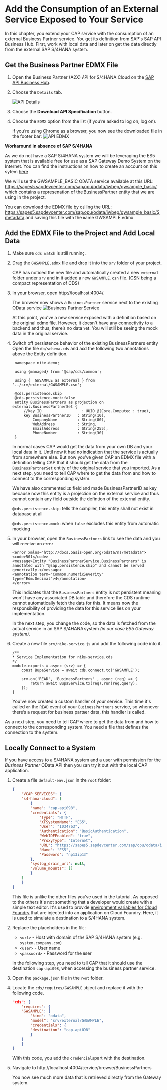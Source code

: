 # Add the Consumption of an External Service Exposed to Your Service

In this chapter, you extend your CAP service with the consumption of an external Business Partner service. You get its definition from SAP's SAP API Business Hub. First, work with local data and later on get the data directly from the external SAP S/4HANA system.

## Get the Business Partner EDMX File

1. Open the Business Partner (A2X) API for S/4HANA Cloud on the [SAP API Business Hub](https://api.sap.com/api/API_BUSINESS_PARTNER/overview).
2. Choose the ```Details``` tab.

    ![API Details](./images/api_details.png "API details")

3. Choose the **Download API Specification** button.
4. Choose the ```EDMX``` option from the list (if you’re asked to log on, log on).

    If you’re using Chrome as a browser, you now see the downloaded file in the footer bar:
    ![API EDMX](./images/edmxdownload.png "API EDMX")

    
**Workaround in absence of SAP S/4HANA**

As we do not have a SAP S/4HANA system we will be leveraging the ES5 system that is available free for use as a SAP Gateway Demo System on the Internet. You can find the instructions on how to create an account on this sytem [here](https://developers.sap.com/tutorials/gateway-demo-signup.html)

We will use the GWSAMPLE_BASIC ODATA service available at this URL: https://sapes5.sapdevcenter.com/sap/opu/odata/iwbep/gwsample_basic/ which contains a represenation of the BusinessPartner entity that we are using in the project.

You can download the EDMX file by calling the URL: https://sapes5.sapdevcenter.com/sap/opu/odata/iwbep/gwsample_basic/$metadata and saving this file with the name GWSAMPLE.edmx 

## Add the EDMX File to the Project and Add Local Data

1. Make sure ```cds watch``` is still running.
2. Drag the ```GWSAMPLE.edmx``` file and drop it into the ```srv``` folder of your project.

    CAP has noticed the new file and automatically created a new ```external``` folder under ```srv``` and in it added a new ```GWSAMPLE.csn``` file. ([CSN](https://cap.cloud.sap/docs/cds/csn) being a compact representation of CDS)

3. In your browser, open http://localhost:4004/.

    The browser now shows a ```BusinessPartner``` service next to the existing OData service
    ![Business Partner Service](./images/pic12.png)

    At this point, you've a new service exposed with a definition based on the original edmx file. However, it doesn't have any connectivity to a backend and thus, there’s no data yet. You will still be seeing the mock data in the original service.

4. Switch off persistence behavior of the existing BusinessPartners entity
   Open the file ```db/schema.cds``` and add the following two annotations above the Entity definition.
   ```
    namespace nike.demo;

    using {managed} from '@sap/cds/common';

    using {  GWSAMPLE as external } from '../srv/external/GWSAMPLE.csn';

    @cds.persistence.skip
    @cds.persistence.mock:false
    entity BusinessPartners as projection on external.BusinessPartnerSet {
        //key ID                  : UUID @(Core.Computed : true),
        key BusinessPartnerID   : String(10),
            CompanyName         : String(80),
            WebAddress          : String,
            EmailAddress        : String(255),
            PhoneNumber         : String(30)
    }

   ``` 
   
    In normal cases CAP would get the data from your own DB and your local data in it. Until now it had no indication that the service is actually from somewhere else. But now you've given CAP an EDMX file with a definition telling CAP that it should get the data from the ```BusinessPartnerSet``` entity of the original service that you imported. As a next step, you need to tell CAP where to get the data from and how to connect to the corresponding system. 

    We have also commented `ID` field and made BusinessPartnerID as key because now this entity is a projection on the external service and thus cannot contain any field outside the defintion of the external entity.

   `@cds.persistence.skip`: tells the compiler, this entity shall not exist in database at all

   `@cds.persistence.mock`: when `false` excludes this entity from automatic mocking
 

5. In your browser, open the ```BusinessPartners``` link to see the data and you will receive an error.
    ```
    <error xmlns="http://docs.oasis-open.org/odata/ns/metadata">
    <code>501</code>
    <message>Entity "BusinessPartnerService.BusinessPartners" is annotated with "@sap.persistence.skip" and cannot be served generically.</message>
    <annotation term="Common.numericSeverity" type="Edm.Decimal">4</annotation>
    </error>
    ```
    This indicates that the ```BusinessPartners``` entity is not persistent meaning won't have any associated DB table and therefore the CDS runtime cannot automatically fetch the data for this. It means now the responsibility of providing the data for this service lies on your implementation.

    In the next step, you change the code, so the data is fetched from the actual service in an SAP S/4HANA system *(in our case ES5 Gateway system)*.

6. Create a new file ```srv/nike-service.js``` and add the following code into it.

    ```
    /**
    * Service Implementation for nike-service.cds
    */
    module.exports = async (srv) => {
        const BupaService = await cds.connect.to('GWSAMPLE');
    
        srv.on('READ', 'BusinessPartners' , async (req) => {
            return await BupaService.tx(req).run(req.query);
        });
    }
    ```
    You've now created a custom handler of your service. This time it's called ```on``` the ```READ``` event of your ```BusinessPartners``` service, so whenever there’s a request for business partner data, this handler is called.

As a next step, you need to tell CAP where to get the data from and how to connect to the corresponding system. You need a file that defines the connection to the system.


## Locally Connect to a System

If you have access to a S/4HANA system and a user with permission for the *Business Partner* OData API then you can try it out with the local CAP application.

1. Create a file `default-env.json` in the `root` folder:

    ```json
    {
        "VCAP_SERVICES": {
        "s4-hana-cloud": [
            {
            "name": "cap-api098",          
            "credentials": {
                "Type": "HTTP",
                "XFSystemName": "ES5",
                "User": "I034763",
                "Authentication": "BasicAuthentication",
                "WebIDEEnabled": "true",
                "ProxyType": "Internet",
                "URL": "https://sapes5.sapdevcenter.com/sap/opu/odata/iwbep/gwsample_basic",
                "Name": "ES5",
                "Password": "np13ip13"
            },
            "syslog_drain_url": null,
            "volume_mounts": []
            }
        ]
        }
    }
    ```

    This file is unlike the other files you've used in the tutorial. As opposed to the others it's not something that a developer would create with a simple text editor. It's used to provide [environment variables for Cloud Foundry](https://docs.cloudfoundry.org/devguide/deploy-apps/environment-variable.html) that are injected into an application on Cloud Foundry. Here, it is used to simulate a destination to a S/4HANA system.

2. Replace the placeholders in the file:

    * `<url>` - Host with domain of the SAP S/4HANA system (e.g. `system.company.com`)
    * `<user>` - User name
    * `<password>` - Password for the user

    In the following step, you need to tell CAP that it should use the destination ```cap-api098```, when accessing the business partner service.

3. Open the ```package.json``` file in the ```root``` folder.

4. Locate the ```cds/requires/GWSAMPLE``` object and replace it with the following code.

    ```JSON hl_lines="5-8"
    "cds": {
        "requires": {
        "GWSAMPLE": {
            "kind": "odata",
            "model": "srv/external/GWSAMPLE",
            "credentials": {
            "destination": "cap-api098"
            }
        }
        }
    }
    ```

    With this code, you add the ```credentials```part with the destination.

5. Navigate to http://localhost:4004/service/browse/BusinessPartners

    You now see much more data that is retrieved directly from the Gateway system.
